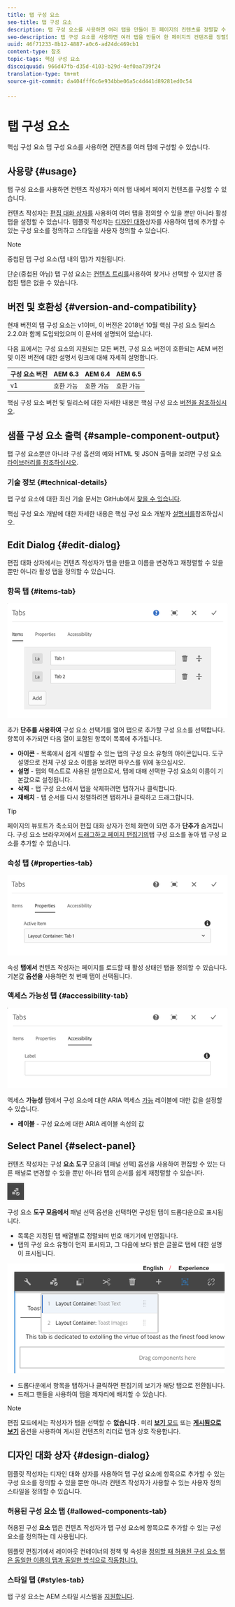 ```yaml
---
title: 탭 구성 요소
seo-title: 탭 구성 요소
description: 탭 구성 요소를 사용하면 여러 탭을 만들어 한 페이지의 컨텐츠를 정렬할 수 있습니다.
seo-description: 탭 구성 요소를 사용하면 여러 탭을 만들어 한 페이지의 컨텐츠를 정렬할 수 있습니다.
uuid: 46f71233-8b12-4887-a0c6-ad24dc469cb1
content-type: 참조
topic-tags: 핵심 구성 요소
discoiquuid: 966d47fb-d35d-4103-b29d-4ef0aa739f24
translation-type: tm+mt
source-git-commit: da404fff6c6e934bbe06a5c4d441d89281ed0c54

---
```



# 탭 구성 요소

핵심 구성 요소 탭 구성 요소를 사용하면 컨텐츠를 여러 탭에 구성할 수 있습니다.

## 사용량 {#usage}

탭 구성 요소를 사용하면 컨텐츠 작성자가 여러 탭 내에서 페이지 컨텐츠를 구성할 수 있습니다.

컨텐츠 작성자는 [편집 대화 상자를](#edit-dialog) 사용하여 여러 탭을 정의할 수 있을 뿐만 아니라 활성 탭을 설정할 수 있습니다. 템플릿 작성자는 [디자인 대화](#design-dialog)상자를 사용하여 탭에 추가할 수 있는 구성 요소를 정의하고 스타일을 사용자 정의할 수 있습니다.

>[!NOTE]
>
>중첩된 탭 구성 요소(탭 내의 탭)가 지원됩니다.
>
>단순(중첩된 아님) 탭 구성 요소는 [컨텐츠 트리를](https://helpx.adobe.com/experience-manager/6-5/sites/authoring/using/author-environment-tools.html)사용하여 찾거나 선택할 수 있지만 중첩된 탭은 없을 수 있습니다.

## 버전 및 호환성 {#version-and-compatibility}

현재 버전의 탭 구성 요소는 v1이며, 이 버전은 2018년 10월 핵심 구성 요소 릴리스 2.2.0과 함께 도입되었으며 이 문서에 설명되어 있습니다.

다음 표에서는 구성 요소의 지원되는 모든 버전, 구성 요소 버전이 호환되는 AEM 버전 및 이전 버전에 대한 설명서 링크에 대해 자세히 설명합니다.

| 구성 요소 버전 | AEM 6.3 | AEM 6.4 | AEM 6.5 |
|--- |--- |--- |--- |
| v1 | 호환 가능 | 호환 가능 | 호환 가능 |

핵심 구성 요소 버전 및 릴리스에 대한 자세한 내용은 핵심 구성 요소 [버전을 참조하십시오](versions.md).

## 샘플 구성 요소 출력 {#sample-component-output}

탭 구성 요소뿐만 아니라 구성 옵션의 예와 HTML 및 JSON 출력을 보려면 구성 요소 [라이브러리를 참조하십시오](http://opensource.adobe.com/aem-core-wcm-components/library/tabs.html).

### 기술 정보 {#technical-details}

탭 구성 요소에 대한 최신 기술 문서는 GitHub에서 [찾을 수 있습니다](https://github.com/adobe/aem-core-wcm-components/blob/master/content/src/content/jcr_root/apps/core/wcm/components/tabs/v1/tabs).

핵심 구성 요소 개발에 대한 자세한 내용은 핵심 구성 요소 개발자 [설명서를](developing.md)참조하십시오.

## Edit Dialog {#edit-dialog}

편집 대화 상자에서는 컨텐츠 작성자가 탭을 만들고 이름을 변경하고 재정렬할 수 있을 뿐만 아니라 활성 탭을 정의할 수 있습니다.

### 항목 탭 {#items-tab}

![](assets/screen-shot-2019-08-29-12.28.16.png)

추가 **단추를 사용하여** 구성 요소 선택기를 열어 탭으로 추가할 구성 요소를 선택합니다. 항목이 추가되면 다음 열이 포함된 항목이 목록에 추가됩니다.

* **아이콘** - 목록에서 쉽게 식별할 수 있는 탭의 구성 요소 유형의 아이콘입니다. 도구 설명으로 전체 구성 요소 이름을 보려면 마우스를 위에 놓으십시오.
* **설명** - 탭의 텍스트로 사용된 설명으로서, 탭에 대해 선택한 구성 요소의 이름이 기본값으로 설정됩니다.
* **삭제** - 탭 구성 요소에서 탭을 삭제하려면 탭하거나 클릭합니다.
* **재배치** - 탭 순서를 다시 정렬하려면 탭하거나 클릭하고 드래그합니다.

>[!TIP]
>
>페이지의 뷰포트가 축소되어 편집 대화 상자가 전체 화면이 되면 추가 **단추가** 숨겨집니다. 구성 요소 브라우저에서 [드래그하고 페이지 편집기의](https://helpx.adobe.com/experience-manager/6-5/sites/authoring/using/editing-content.html#InsertingaComponent)탭 구성 요소를 놓아 탭 구성 요소를 추가할 수 있습니다.

### 속성 탭 {#properties-tab}

![](assets/screen-shot-2019-08-29-12.28.32.png)

속성 **탭에서** 컨텐츠 작성자는 페이지를 로드할 때 활성 상태인 탭을 정의할 수 있습니다. 기본값 **옵션을** 사용하면 첫 번째 탭이 선택됩니다.

### 액세스 가능성 탭 {#accessibility-tab}

![](assets/screen-shot-2019-08-29-12.28.40.png)

액세스 **가능성** 탭에서 구성 요소에 대한 ARIA 액세스 [가능](https://www.w3.org/WAI/standards-guidelines/aria/) 레이블에 대한 값을 설정할 수 있습니다.

* **레이블** - 구성 요소에 대한 ARIA 레이블 속성의 값

## Select Panel {#select-panel}

컨텐츠 작성자는 구성 **요소 도구** 모음의 [패널 선택] 옵션을 사용하여 편집할 수 있는 다른 패널로 변경할 수 있을 뿐만 아니라 탭의 순서를 쉽게 재정렬할 수 있습니다.

![](assets/screenshot_2018-10-11at165417.png)

구성 요소 **도구 모음에서** 패널 선택 옵션을 선택하면 구성된 탭이 드롭다운으로 표시됩니다.

* 목록은 지정된 탭 배열별로 정렬되며 번호 매기기에 반영됩니다.
* 탭의 구성 요소 유형이 먼저 표시되고, 그 다음에 보다 밝은 글꼴로 탭에 대한 설명이 표시됩니다.

![](assets/screenshot_2018-10-11at165154.png)

* 드롭다운에서 항목을 탭하거나 클릭하면 편집기의 보기가 해당 탭으로 전환됩니다.
* 드래그 핸들을 사용하여 탭을 제자리에 배치할 수 있습니다.

>[!NOTE]
>
>편집 모드에서는 작성자가 탭을 선택할 수 **없습니다** . 미리 [**보기** 모드](https://helpx.adobe.com/experience-manager/6-5/sites/authoring/using/editing-content.html) 또는 **[게시됨으로 보기](https://helpx.adobe.com/experience-manager/6-5/sites/authoring/using/editing-content.html)** 옵션을 사용하여 게시된 컨텐츠의 리더로 탭과 상호 작용합니다.

## 디자인 대화 상자 {#design-dialog}

템플릿 작성자는 디자인 대화 상자를 사용하여 탭 구성 요소에 항목으로 추가할 수 있는 구성 요소를 정의할 수 있을 뿐만 아니라 컨텐츠 작성자가 사용할 수 있는 사용자 정의 스타일을 정의할 수 있습니다.

### 허용된 구성 요소 탭 {#allowed-components-tab}

허용된 구성 **요소** 탭은 컨텐츠 작성자가 탭 구성 요소에 항목으로 추가할 수 있는 구성 요소를 정의하는 데 사용됩니다.

템플릿 편집기에서 레이아웃 컨테이너의 정책 및 속성을 [정의할 때 허용된 구성 요소 탭은 동일한 이름의 탭과 동일한 방식으로 작동합니다.](https://helpx.adobe.com/experience-manager/6-5/sites/authoring/using/templates.html)

### 스타일 탭 {#styles-tab}

탭 구성 요소는 AEM 스타일 시스템을 [지원합니다](authoring.md#component-styling).

